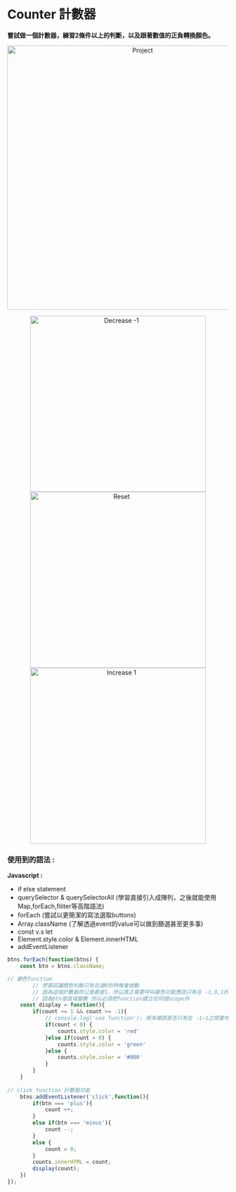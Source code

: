 # Counter 計數器
**嘗試做一個計數器，練習2條件以上的判斷，以及跟著數值的正負轉換顏色。**

<p align = "center">
 <img src="https://github.com/TYTforCoding/FrontEnd-Practice/blob/main/2_Counter/demo/1.png" alt="Project" height=600px>
</p>

<p display = flex align = "center">
 <img src="https://github.com/TYTforCoding/FrontEnd-Practice/blob/main/2_Counter/demo/4.png" alt="Decrease -1" height=400px>
 <img src="https://github.com/TYTforCoding/FrontEnd-Practice/blob/main/2_Counter/demo/5.png" alt="Reset" height=400px>
 <img src="https://github.com/TYTforCoding/FrontEnd-Practice/blob/main/2_Counter/demo/2.png" alt="Increase 1" height=400px>
</p>
 
### 使用到的語法 : 
**Javascript :**
  * if else statement
  * querySelector & querySelectorAll         (學習直接引入成陣列，之後就能使用Map,forEach,filiter等高階語法)
  * forEach                                  (嘗試以更簡潔的寫法選取buttons)
  * Array.className                          (了解透過event的value可以做到篩選甚至更多事)
  * const v.s let
  * Element.style.color & Element.innerHTML
  * addEventListener

```js
btns.forEach(function(btns) {
    const btn = btns.className;

// 變色function
        // 想嘗試讓顏色判斷只有在過0的時候會啟動
        // 因為這個計數器的公差都是1，所以真正需要呼叫變色功能應該只有在 -1,0,1的時候
        // 因為btn是區域變數 所以必須把function建立在同個scope內
    const display = function(){
        if(count <= 1 && count >= -1){
            // console.log('use function'); 用來確認是否只有在 -1~1之間會呼叫
            if(count < 0) {
                counts.style.color = 'red'
            }else if(count > 0) {
                counts.style.color = 'green'
            }else {
                counts.style.color = '#000'
            }
        }
    }
    
// click function 計數器功能 
    btns.addEventListener('click',function(){
        if(btn === 'plus'){
            count ++;
        }
        else if(btn === 'minus'){
            count --;
        }
        else {
            count = 0;
        }
        counts.innerHTML = count;
        display(count);
    })
});
```
